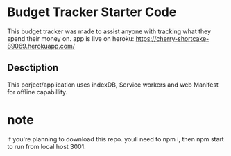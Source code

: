 # Budget Tracker Starter Code

This budget tracker was made to assist anyone with tracking what they spend their money on.
app is live on heroku: https://cherry-shortcake-89069.herokuapp.com/

## Desctiption

This porject/application uses indexDB, Service workers and web Manifest for offline capabillity.

# note

if you're planning to download this repo.
youll need to npm i, then npm start to run from local host 3001.
